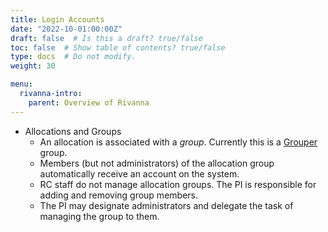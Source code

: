 ```yaml
---
title: Login Accounts
date: "2022-10-01:00:00Z"
draft: false  # Is this a draft? true/false
toc: false  # Show table of contents? true/false
type: docs  # Do not modify.
weight: 30

menu:
  rivanna-intro:
    parent: Overview of Rivanna
---
```


* Allocations and Groups
    * An allocation is associated with a _group_.  Currently this is a [Grouper](https://groups.identity.virginia.edu/) group.
    * Members (but not administrators) of the allocation group automatically receive an account on the system.
    * RC staff do not manage allocation groups.  The PI is responsible for adding and removing group members.  
    * The PI may designate administrators and delegate the task of managing the group to them.
